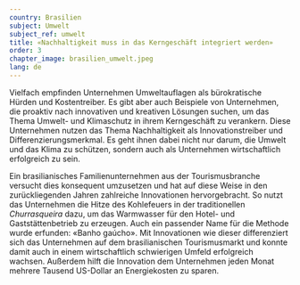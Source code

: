 ```yaml
---
country: Brasilien
subject: Umwelt
subject_ref: umwelt
title: «Nachhaltigkeit muss in das Kerngeschäft integriert werden»
order: 3
chapter_image: brasilien_umwelt.jpeg
lang: de
---
```

<div class="content" markdown="1">
Vielfach empfinden Unternehmen Umweltauflagen als bürokratische Hürden und Kostentreiber. Es gibt aber auch Beispiele von Unternehmen, die proaktiv nach innovativen und kreativen Lösungen suchen, um das Thema Umwelt- und Klimaschutz in ihrem Kerngeschäft zu verankern. Diese Unternehmen nutzen das Thema Nachhaltigkeit als Innovationstreiber und Differenzierungsmerkmal. Es geht ihnen dabei nicht nur darum, die Umwelt und das Klima zu schützen, sondern auch als Unternehmen wirtschaftlich erfolgreich zu sein.

Ein brasilianisches Familienunternehmen aus der Tourismusbranche versucht dies konsequent umzusetzen und hat auf diese Weise in den zurückliegenden Jahren zahlreiche Innovationen hervorgebracht. So nutzt das Unternehmen die Hitze des Kohlefeuers in der traditionellen _Churrasqueira_ dazu, um das Warmwasser für den Hotel- und Gaststättenbetrieb zu erzeugen. Auch ein passender Name für die Methode wurde erfunden: «Banho gaúcho». Mit Innovationen wie dieser differenziert sich das Unternehmen auf dem brasilianischen Tourismusmarkt und konnte damit auch in einem wirtschaftlich schwierigen Umfeld erfolgreich wachsen. Außerdem hilft die Innovation dem Unternehmen jeden Monat mehrere Tausend US-Dollar an Energiekosten zu sparen.
</div>
